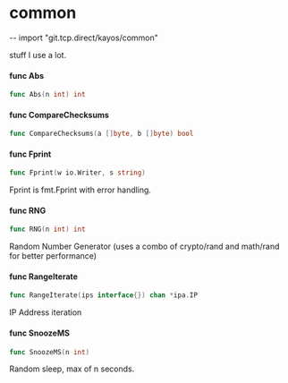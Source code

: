 # common
--
    import "git.tcp.direct/kayos/common"

stuff I use a lot.


#### func  Abs

```go
func Abs(n int) int
```

#### func  CompareChecksums

```go
func CompareChecksums(a []byte, b []byte) bool
```

#### func  Fprint

```go
func Fprint(w io.Writer, s string)
```
Fprint is fmt.Fprint with error handling.

#### func  RNG

```go
func RNG(n int) int
```

Random Number Generator (uses a combo of crypto/rand and math/rand for better performance)

#### func  RangeIterate

```go
func RangeIterate(ips interface{}) chan *ipa.IP
```

IP Address iteration

#### func  SnoozeMS

```go
func SnoozeMS(n int)
```

Random sleep, max of n seconds.
